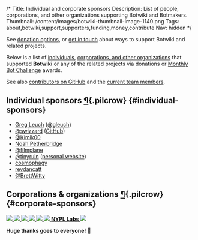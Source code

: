 /*
Title: Individual and corporate sponsors
Description: List of people, corporations, and other organizations supporting Botwiki and Botmakers.
Thumbnail: /content/images/botwiki-thumbnail-image-1140.png
Tags: about,botwiki,support,supporters,funding,money,contribute
Nav: hidden
*/

<div class="note">
  <p>
    See <a href="/about/support/#donation-options">donation options</a>, or <a href="mailto:stefan@botwiki.org">get in touch</a> about ways to support Botwiki and related projects.
  </p>
</div>

Below is a list of [individuals](#individual-sponsors), [corporations, and other organizations](#corporate-sponsors) that supported **Botwiki** or any of the related projects via donations or [Monthly Bot Challenge](https://botwiki.org/monthly-bot-challenge) awards.

See also [contributors on GitHub](https://github.com/botwiki/botwiki.org/graphs/contributors) and the [current team members](/about/team/).

## Individual sponsors [¶](#individual-sponsors){.pilcrow} {#individual-sponsors}

- [Greg Leuch](https://poncho.is) ([@gleuch](https://twitter.com/gleuch))
- [@swizzard](https://twitter.com/swizzard) ([GitHub](https://github.com/swizzard))
- [@Kimik00](https://twitter.com/Kimik00)
- [Noah Petherbridge](https://www.kirsle.net/?ref=botwiki)
- [@filmplane](http://matthewspencerphotography.com/?ref=botwiki)
- [@tinyruin](http://twitter.com/tinyruin) ([personal website](http://tinyworlds.org/?ref=botwiki))
- [cosmophagy](http://cosmophagy.tumblr.com/?ref=botwiki)
- [revdancatt](http://revdancatt.com/?ref=botwiki)
- [@BrettWitty](https://twitter.com/BrettWitty)

## Corporations & organizations [¶](#corporate-sponsors){.pilcrow} {#corporate-sponsors}

<div class="sponsors-corporate-organizations">
  <a href="https://www.digitalocean.com/?ref=botwiki" 
     alt="DigitalOcean logo"
     title="DigitalOcean, the sponsor of the very first Monthly Bot Challenge">
    <img src="/content/images/logos/digitalocean-logo.png">
  </a>
  <a href="https://www.gyro.com/?ref=botwiki" 
     alt="Gyro"
     title="Gyro, the host of the first Botwiki edit-a-thon">
    <img src="/content/images/logos/gyro.jpg">
  </a>
  <a href="http://www.andfestival.org.uk/?ref=botwiki" 
     alt="Abandon Normal Devices logo"
     title="Abandon Normal Devices, the sponsor of the March 2016 Monthly Bot Challenge">
    <img src="/content/images/logos/and-logo.png">
  </a>
  <a href="http://botnerds.com/?ref=botwiki" 
     alt="Botnerds logo"
     title="Botnerds, the sponsor of the Botmakers meetup group">
    <img src="/content/images/logos/botnerds.png">
  </a>
  <a href="https://opennews.org/?ref=botwiki" 
     alt="Knight-Mozilla OpenNews logo"
     title="Knight-Mozilla OpenNews, the sponsor of the April 2016 Monthly Bot Challenge">
    <img src="/content/images/logos/knight-mozilla-opennews.png">
  </a>
  <a href="http://botlibre.com/?ref=botwiki" 
     alt="BOT libre! logo"
     title="BOT libre!">
    <img src="/content/images/logos/bot-libre.png">
  </a>
  <a
     title="NYPL Labs (no logo), the sponsor of the May 2016 Monthly Bot Challenge"
     href="https://twitter.com/nypl_labs"><strong>NYPL&nbsp;Labs</strong>
  </a>
  <a href="https://www.botpages.com/?ref=botwiki" 
     alt="BotPages logo"
     title="BotPages">
    <img src="/content/images/logos/botpages-logo.png">
  </a>
</div>

**Huge thanks goes to everyone!** 🙌
